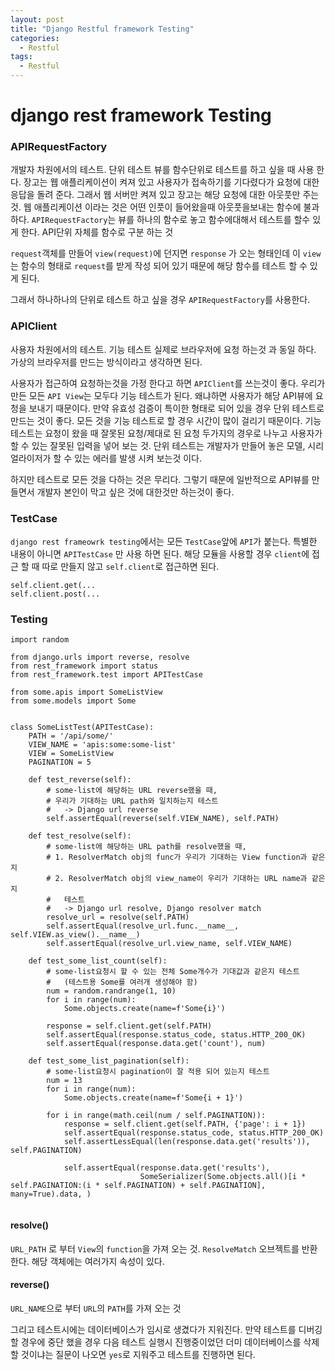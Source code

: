 ```yaml
---
layout: post
title: "Django Restful framework Testing"
categories:
  - Restful
tags:
  - Restful
---
```


# django rest framework Testing

### APIRequestFactory
개발자 차원에서의 테스트. 단위 테스트
뷰를 함수단위로 테스트를 하고 싶을 때 사용 한다.
장고는 웹 애플리케이션이 켜져 있고 사용자가 접속하기를 기다렸다가 요청에 대한 응답을 돌려 준다.
그래서 웹 서버만 켜져 있고 장고는 해당 요청에 대한 아웃풋만 주는 것.
웹 애플리케이션 이라는 것은 어떤 인풋이 들어왔을때 아웃풋을보내는 함수에 불과하다.
`APIRequestFactory`는 뷰를 하나의 함수로 놓고 함수에대해서 테스트를 할수 있게 한다.
API단위 자체를 함수로 구분 하는 것

`request`객체를 만들어 `view(request)`에 던지면 `response` 가 오는 형태인데 이 `view`는 함수의 형태로 `request`를 받게 작성 되어 있기 때문에 해당 함수를 테스트 할 수 있게 된다.

그래서 하나하나의 단위로 테스트 하고 싶을 경우 `APIRequestFactory`를 사용한다.

### APIClient
사용자 차원에서의 테스트. 기능 테스트
실제로 브라우저에 요청 하는것 과 동일 하다. 가상의 브라우저를 만드는 방식이라고 생각하면 된다.

사용자가 접근하여 요청하는것을 가정 한다고 하면 `APIClient`를 쓰는것이 좋다.
우리가 만든 모든 `API View`는 모두다 기능 테스트가 된다. 왜냐하면 사용자가 해당 API뷰에 요청을 보내기 때문이다.
만약 유효성 검증이 특이한 형태로 되어 있을 경우 단위 테스트로 만드는 것이 좋다. 모든 것을 기능 테스트로 할 경우 시간이 많이 걸리기 때문이다. 기능 테스트는 요청이 왔을 때 잘못된 요청/제대로 된 요청 두가지의 경우로 나누고 사용자가 할 수 있는 잘못된 입력을 넣어 보는 것.
단위 테스트는 개발자가 만들어 놓은 모델, 시리얼라이저가 할 수 있는 에러를 발생 시켜 보는것 이다.

하지만 테스트로 모든 것을 다하는 것은 무리다. 그렇기 때문에 일반적으로 API뷰를 만들면서 개발자 본인이 막고 싶은 것에 대한것만 하는것이 좋다.

### TestCase
`django rest frameowrk testing`에서는 모든 `TestCase`앞에 `API`가 붙는다. 특별한 내용이 아니면 `APITestCase` 만 사용 하면 된다. 해당 모듈을 사용할 경우 `client`에 접근 할 때 따로 만들지 않고 `self.client`로 접근하면 된다.
```
self.client.get(...
self.client.post(...
```

### Testing
```
import random

from django.urls import reverse, resolve
from rest_framework import status
from rest_framework.test import APITestCase

from some.apis import SomeListView
from some.models import Some


class SomeListTest(APITestCase):
    PATH = '/api/some/'
    VIEW_NAME = 'apis:some:some-list'
    VIEW = SomeListView
    PAGINATION = 5

    def test_reverse(self):
        # some-list에 해당하는 URL reverse했을 때,
        # 우리가 기대하는 URL path와 일치하는지 테스트
        #   -> Django url reverse
        self.assertEqual(reverse(self.VIEW_NAME), self.PATH)

    def test_resolve(self):
        # some-list에 해당하는 URL path를 resolve했을 때,
        # 1. ResolverMatch obj의 func가 우리가 기대하는 View function과 같은지
        # 2. ResolverMatch obj의 view_name이 우리가 기대하는 URL name과 같은지
        #   테스트
        #   -> Django url resolve, Django resolver match
        resolve_url = resolve(self.PATH)
        self.assertEqual(resolve_url.func.__name__, self.VIEW.as_view().__name__)
        self.assertEqual(resolve_url.view_name, self.VIEW_NAME)

    def test_some_list_count(self):
        # some-list요청시 할 수 있는 전체 Some개수가 기대값과 같은지 테스트
        #   (테스트용 Some를 여러개 생성해야 함)
        num = random.randrange(1, 10)
        for i in range(num):
            Some.objects.create(name=f'Some{i}')

        response = self.client.get(self.PATH)
        self.assertEqual(response.status_code, status.HTTP_200_OK)
        self.assertEqual(response.data.get('count'), num)

    def test_some_list_pagination(self):
        # some-list요청시 pagination이 잘 적용 되어 있는지 테스트
        num = 13
        for i in range(num):
            Some.objects.create(name=f'Some{i + 1}')

        for i in range(math.ceil(num / self.PAGINATION)):
            response = self.client.get(self.PATH, {'page': i + 1})
            self.assertEqual(response.status_code, status.HTTP_200_OK)
            self.assertLessEqual(len(response.data.get('results')), self.PAGINATION)

            self.assertEqual(response.data.get('results'),
                             SomeSerializer(Some.objects.all()[i * self.PAGINATION:(i * self.PAGINATION) + self.PAGINATION], many=True).data, )
        
```

#### resolve()
`URL_PATH` 로 부터 `View`의 `function`을 가져 오는 것.
`ResolveMatch` 오브젝트를 반환한다. 해당 객체에는 여러가지 속성이 있다.

#### reverse()
`URL_NAME`으로 부터 `URL`의 `PATH`를 가져 오는 것


그리고 테스트시에는 데이터베이스가 임시로 생겼다가 지워진다. 만약 테스트를 디버깅 할 경우에 중단 했을 경우 다음 테스트 실행시 진행중이었던 더미 데이터베이스를 삭제 할 것이냐는 질문이 나오면 `yes`로 지워주고 테스트를 진행하면 된다.